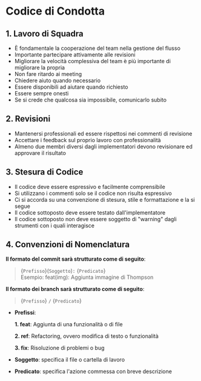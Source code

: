 <h1 style="border-bottom: 0">Codice di Condotta</h1>

## 1.  Lavoro di Squadra

- È fondamentale la cooperazione del team nella gestione del flusso
- Importante partecipare attivamente alle revisioni
- Migliorare la velocità complessiva del team è più importante di migliorare la propria
- Non fare ritardo ai meeting
- Chiedere aiuto quando necessario
- Essere disponibili ad aiutare quando richiesto
- Essere sempre onesti
- Se si crede che qualcosa sia impossibile, comunicarlo subito

## 2. Revisioni
- Mantenersi professionali ed essere rispettosi nei commenti di revisione
- Accettare i feedback sul proprio lavoro con professionalità
- Almeno due membri diversi dagli implementatori devono revisionare ed approvare il risultato

## 3. Stesura di Codice
- Il codice deve essere espressivo e facilmente comprensibile
- Si utilizzano i commenti solo se il codice non risulta espressivo
- Ci si accorda su una convenzione di stesura, stile e formattazione e la si segue
- Il codice sottoposto deve essere testato dall'implementatore 
- Il codice sottoposto non deve essere soggetto di "warning" dagli strumenti con i quali interagisce

## 4. Convenzioni di Nomenclatura
**Il formato del commit sarà strutturato come di seguito**:
>{`Prefisso`}(`Soggetto`)`:` {`Predicato`}\
Esempio: feat(img): Aggiunta immagine di Thompson

**Il formato dei branch sarà strutturato come di seguito**:
>{`Prefisso`} `/` {`Predicato`}
- **Prefissi**: 

    **1. feat**: Aggiunta di una funzionalità o di file

    **2. ref**: Refactoring, ovvero modifica di testo o funzionalità

    **3. fix**: Risoluzione di problemi o bug

- **Soggetto**: specifica il file o cartella di lavoro 
- **Predicato**: specifica l'azione commessa con breve descrizione